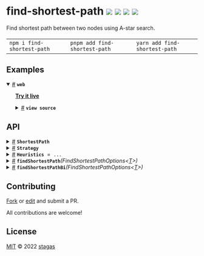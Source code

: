 <h1>
find-shortest-path <a href="https://npmjs.org/package/find-shortest-path"><img src="https://img.shields.io/badge/npm-v1.0.0-F00.svg?colorA=000"/></a> <a href="src"><img src="https://img.shields.io/badge/loc-231-FFF.svg?colorA=000"/></a> <a href="https://cdn.jsdelivr.net/npm/find-shortest-path@1.0.0/dist/find-shortest-path.min.js"><img src="https://img.shields.io/badge/brotli-941b-333.svg?colorA=000"/></a> <a href="LICENSE"><img src="https://img.shields.io/badge/license-MIT-F0B.svg?colorA=000"/></a>
</h1>

<p></p>

Find shortest path between two nodes using A-star search.

<h4>
<table><tr><td title="Triple click to select and copy paste">
<code>npm i find-shortest-path </code>
</td><td title="Triple click to select and copy paste">
<code>pnpm add find-shortest-path </code>
</td><td title="Triple click to select and copy paste">
<code>yarn add find-shortest-path</code>
</td></tr></table>
</h4>

## Examples

<details id="example$web" title="web" open><summary><span><a href="#example$web">#</a></span>  <code><strong>web</strong></code></summary>  <ul>  <p><a href="https://stagas.github.io/find-shortest-path/example/web.html"><strong>Try it live</strong></a></p>  <details id="source$web" title="web source code" ><summary><span><a href="#source$web">#</a></span>  <code><strong>view source</strong></code></summary>  <a href="example/web.ts">example/web.ts</a>  <p>

```ts
import { Line, Point, Polygon, Rect } from 'geometrik'
import {
  findShortestPath,
  // findShortestPathBi,
  Heuristics,
  ShortestPath,
} from 'find-shortest-path'

const svg = document.createElementNS('http://www.w3.org/2000/svg', 'svg')
const path = document.createElementNS('http://www.w3.org/2000/svg', 'path')

let ri = 2392
const rnd = () => Math.sin(++ri * 10e10 * Math.sin(ri * 10e10)) * 0.5 + 0.5
const size = Math.min(window.innerWidth / 2, window.innerHeight / 2)
const rects = Array.from({ length: 15 }, () => {
  return new Rect(
    rnd() * size + 50,
    rnd() * size + 50,
    rnd() * size / 3,
    rnd() * size / 3
  )
})

for (const rect of rects) {
  rect.draw()
}

const step = 30

const a = new Rect(find-shortest-path.new Point(0, 0).gridRoundSelf(step), 10, 10)
const b = new Rect(find-shortest-path.new Point(size, size).gridRoundSelf(step), 150, 150)

const pa = a.topLeft
let pb = b.bottomRight.gridRound(step)

pa.draw()
pb.draw()

const big = Rect.combine([a, b]).zoomLinear(step * 4)
big.draw()

declare const console: Console & {
  edit: <T>(object: T, callback: (changed: T) => void) => void
}

const solve = () => {
  const intersects = (a: Point, b: Point) => {
    const line = new Line(a, b)
    for (const rect of rects) {
      if (line.intersectsRect(rect)) return true
    }
    return false
  }
  const acceptTolerance = 1 * step
  const points = findShortestPath({
    start: pa,
    goal: pb,
    hash: p => p.gridRound(step).toString(),
    strategies: [
      {
        accept: (a, b) => !intersects(a, b) && a.manhattan(b) <= acceptTolerance,
        distance: [Heuristics.Manhattan, 1.45],
        heuristic: [Heuristics.Chebyshev, 10],
        // distance: [Heuristics.Manhattan],
        // heuristic: [Heuristics.Chebyshev, 50],
        negativeHeap: true,
        maxIterations: 30,
      },

      {
        accept: (a, b) => !intersects(a, b) && a.manhattan(b) <= acceptTolerance,
        // distance: [Heuristics.Manhattan, multipliers.distance],
        // heuristic: [Heuristics.Chebyshev, multipliers.heuristic],
        distance: [Heuristics.Manhattan, 0.8],
        heuristic: [Heuristics.Euclidean, 10.65],
        // distance: [Heuristics.Manhattan, 0.45],
        // heuristic: [Heuristics.Euclidean, 20.65],
        maxIterations: 30,
      },
      {
        accept: (a, b) => a.manhattan(b) <= step * 1.5,
        distance: [Heuristics.Manhattan],
        heuristic: [Heuristics.Chebyshev, 50],
        maxIterations: 300,
      },
    ],
    neighbors(p) {
      return [
        p.translate(+step, 0),
        p.translate(0, +step),
        p.translate(-step, 0),
        p.translate(0, -step),

        p.translate(+step, +step),
        p.translate(+step, -step),
        p.translate(-step, +step),
        p.translate(-step, -step),
      ]
        .filter(p => p.withinRect(big))
        .filter(n => {
          const line = new Line(p, n)
          return rects.every(r => !line.intersectsRect(r))
        })
    },
  })
  return points
}

let points!: ShortestPath<Point>
for (let i = 50; i--;) {
  points = solve()
  if (!points.length) break
}
console.table(points.meta)

let followPointer = true
document.onclick = () => {
  followPointer = !followPointer
}

if (points) {
  svg.setAttribute('width', '' + window.innerWidth)
  svg.setAttribute('height', '' + window.innerHeight)
  path.setAttribute('stroke', '#fff')
  path.setAttribute('stroke-width', '2')
  path.setAttribute('d', Polygon.toSVGPath(points))
  svg.appendChild(path)
  document.body.appendChild(svg)
  document.body.onpointermove = e => {
    if (!followPointer) return

    pb = new Point(e.pageX, e.pageY)
    if (pb.withinRect(big)) {
      for (const rect of rects) {
        if (pb.withinRect(rect)) {
          pb.set(pb.touchPoint(rect))
          break
        }
      }

      points = solve()
      console.table(points.meta)
      if (points.length > 2) {
        path.setAttribute('d', Polygon.toSVGPath(points))
      }
    }
  }
}
```

</p>
</details></ul></details>

## API

<p>  <details id="ShortestPath$1" title="Interface" ><summary><span><a href="#ShortestPath$1">#</a></span>  <code><strong>ShortestPath</strong></code>    </summary>  <a href="src/find-shortest-path.ts#L15">src/find-shortest-path.ts#L15</a>  <ul>        <p>  <details id="meta$2" title="Property" ><summary><span><a href="#meta$2">#</a></span>  <code><strong>meta</strong></code>    </summary>  <a href="src/find-shortest-path.ts#L16">src/find-shortest-path.ts#L16</a>  <ul><p><span>ShortestPathMeta</span></p>        </ul></details></p></ul></details><details id="Strategy$4" title="Interface" ><summary><span><a href="#Strategy$4">#</a></span>  <code><strong>Strategy</strong></code>    </summary>  <a href="src/find-shortest-path.ts#L26">src/find-shortest-path.ts#L26</a>  <ul>        <p>  <details id="accept$5" title="Property" ><summary><span><a href="#accept$5">#</a></span>  <code><strong>accept</strong></code>    </summary>  <a href="src/find-shortest-path.ts#L27">src/find-shortest-path.ts#L27</a>  <ul><p><span>Accept</span>&lt;<a href="#T$10">T</a>&gt;</p>        </ul></details><details id="distance$6" title="Property" ><summary><span><a href="#distance$6">#</a></span>  <code><strong>distance</strong></code>    </summary>  <a href="src/find-shortest-path.ts#L20">src/find-shortest-path.ts#L20</a>  <ul><p><span>Scaled</span>&lt;<span>Distance</span>&lt;<a href="#T$10">T</a>&gt;&gt;</p>        </ul></details><details id="heuristic$7" title="Property" ><summary><span><a href="#heuristic$7">#</a></span>  <code><strong>heuristic</strong></code>    </summary>  <a href="src/find-shortest-path.ts#L21">src/find-shortest-path.ts#L21</a>  <ul><p><span>Scaled</span>&lt;<span>Heuristic</span>&lt;<a href="#T$10">T</a>&gt;&gt;</p>        </ul></details><details id="maxIterations$8" title="Property" ><summary><span><a href="#maxIterations$8">#</a></span>  <code><strong>maxIterations</strong></code>    </summary>  <a href="src/find-shortest-path.ts#L22">src/find-shortest-path.ts#L22</a>  <ul><p>number</p>        </ul></details><details id="negativeHeap$9" title="Property" ><summary><span><a href="#negativeHeap$9">#</a></span>  <code><strong>negativeHeap</strong></code>    </summary>  <a href="src/find-shortest-path.ts#L23">src/find-shortest-path.ts#L23</a>  <ul><p>boolean</p>        </ul></details></p></ul></details><details id="Heuristics$19" title="Variable" ><summary><span><a href="#Heuristics$19">#</a></span>  <code><strong>Heuristics</strong></code>  <span><span>&nbsp;=&nbsp;</span>  <code>...</code></span>  </summary>  <a href="src/heuristics.ts#L3">src/heuristics.ts#L3</a>  <ul><p>{<p>  <details id="Chebyshev$31" title="Property" ><summary><span><a href="#Chebyshev$31">#</a></span>  <code><strong>Chebyshev</strong></code>  <span><span>&nbsp;=&nbsp;</span>  <code>...</code></span>  </summary>    <ul><p><details id="__type$32" title="Function" ><summary><span><a href="#__type$32">#</a></span>  <em>(a, b)</em>    </summary>    <ul>    <p>    <details id="a$34" title="Parameter" ><summary><span><a href="#a$34">#</a></span>  <code><strong>a</strong></code>    </summary>    <ul><p><span>Point</span></p>        </ul></details><details id="b$35" title="Parameter" ><summary><span><a href="#b$35">#</a></span>  <code><strong>b</strong></code>    </summary>    <ul><p><span>Point</span></p>        </ul></details>  <p><strong></strong><em>(a, b)</em>  &nbsp;=&gt;  <ul>number</ul></p></p>    </ul></details></p>        </ul></details><details id="Euclidean$26" title="Property" ><summary><span><a href="#Euclidean$26">#</a></span>  <code><strong>Euclidean</strong></code>  <span><span>&nbsp;=&nbsp;</span>  <code>...</code></span>  </summary>    <ul><p><details id="__type$27" title="Function" ><summary><span><a href="#__type$27">#</a></span>  <em>(a, b)</em>    </summary>    <ul>    <p>    <details id="a$29" title="Parameter" ><summary><span><a href="#a$29">#</a></span>  <code><strong>a</strong></code>    </summary>    <ul><p><span>Point</span></p>        </ul></details><details id="b$30" title="Parameter" ><summary><span><a href="#b$30">#</a></span>  <code><strong>b</strong></code>    </summary>    <ul><p><span>Point</span></p>        </ul></details>  <p><strong></strong><em>(a, b)</em>  &nbsp;=&gt;  <ul>number</ul></p></p>    </ul></details></p>        </ul></details><details id="Manhattan$21" title="Property" ><summary><span><a href="#Manhattan$21">#</a></span>  <code><strong>Manhattan</strong></code>  <span><span>&nbsp;=&nbsp;</span>  <code>...</code></span>  </summary>    <ul><p><details id="__type$22" title="Function" ><summary><span><a href="#__type$22">#</a></span>  <em>(a, b)</em>    </summary>    <ul>    <p>    <details id="a$24" title="Parameter" ><summary><span><a href="#a$24">#</a></span>  <code><strong>a</strong></code>    </summary>    <ul><p><span>Point</span></p>        </ul></details><details id="b$25" title="Parameter" ><summary><span><a href="#b$25">#</a></span>  <code><strong>b</strong></code>    </summary>    <ul><p><span>Point</span></p>        </ul></details>  <p><strong></strong><em>(a, b)</em>  &nbsp;=&gt;  <ul>number</ul></p></p>    </ul></details></p>        </ul></details></p>}</p>        </ul></details><details id="findShortestPath$11" title="Function" ><summary><span><a href="#findShortestPath$11">#</a></span>  <code><strong>findShortestPath</strong></code><em>(<span>FindShortestPathOptions</span>&lt;<a href="#T$13">T</a>&gt;)</em>    </summary>  <a href="src/find-shortest-path.ts#L131">src/find-shortest-path.ts#L131</a>  <ul>    <p>    <span>FindShortestPathOptions</span>&lt;<a href="#T$13">T</a>&gt;  <p><strong>findShortestPath</strong>&lt;<span>T</span>&gt;<em>(<span>FindShortestPathOptions</span>&lt;<a href="#T$13">T</a>&gt;)</em>  &nbsp;=&gt;  <ul><a href="#ShortestPath$1">ShortestPath</a>&lt;<a href="#T$13">T</a>&gt;</ul></p></p>    </ul></details><details id="findShortestPathBi$15" title="Function" ><summary><span><a href="#findShortestPathBi$15">#</a></span>  <code><strong>findShortestPathBi</strong></code><em>(<span>FindShortestPathOptions</span>&lt;<a href="#T$17">T</a>&gt;)</em>    </summary>  <a href="src/find-shortest-path.ts#L179">src/find-shortest-path.ts#L179</a>  <ul>    <p>    <span>FindShortestPathOptions</span>&lt;<a href="#T$17">T</a>&gt;  <p><strong>findShortestPathBi</strong>&lt;<span>T</span>&gt;<em>(<span>FindShortestPathOptions</span>&lt;<a href="#T$17">T</a>&gt;)</em>  &nbsp;=&gt;  <ul><a href="#ShortestPath$1">ShortestPath</a>&lt;<a href="#T$17">T</a>&gt;</ul></p></p>    </ul></details></p>

## Contributing

[Fork](https://github.com/stagas/find-shortest-path/fork) or [edit](https://github.dev/stagas/find-shortest-path) and submit a PR.

All contributions are welcome!

## License

<a href="LICENSE">MIT</a> &copy; 2022 [stagas](https://github.com/stagas)
